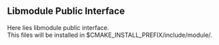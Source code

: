 ## Libmodule Public Interface

Here lies libmodule public interface.  
This files will be installed in $CMAKE_INSTALL_PREFIX/include/module/.

